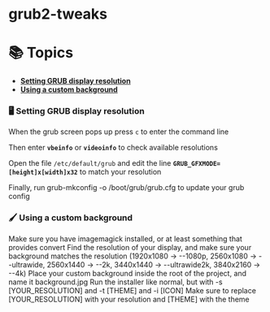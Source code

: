 # grub2-tweaks

# 📚 Topics
- [**Setting GRUB display resolution**](https://github.com/vandalsoul/grub-tweaks/blob/main/README.md#%EF%B8%8F-setting-grub-display-resolution)
- [**Using a custom background**](https://github.com/vandalsoul/grub-tweaks/blob/main/README.md#%EF%B8%8F-using-a-custom-background)

### 🖥️ Setting GRUB display resolution

When the grub screen pops up press `c` to enter the command line

Then enter **`vbeinfo`** or **`videoinfo`** to check available resolutions
 
Open the file `/etc/default/grub` and edit the line **`GRUB_GFXMODE=[height]x[width]x32`** to match your resolution

Finally, run grub-mkconfig -o /boot/grub/grub.cfg to update your grub config

### 🖌️ Using a custom background

Make sure you have imagemagick installed, or at least something that provides convert
Find the resolution of your display, and make sure your background matches the resolution
(1920x1080 -> --1080p, 2560x1080 -> --ultrawide, 2560x1440 -> --2k, 3440x1440 -> --ultrawide2k, 3840x2160 -> --4k)
Place your custom background inside the root of the project, and name it background.jpg
Run the installer like normal, but with -s [YOUR_RESOLUTION] and -t [THEME] and -i [ICON]
Make sure to replace [YOUR_RESOLUTION] with your resolution and [THEME] with the theme
